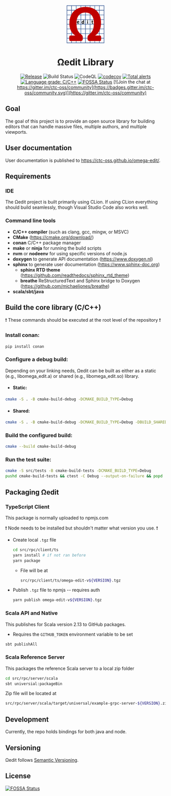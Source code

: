 <!--
  Copyright (c) 2021 Concurrent Technologies Corporation.

  Licensed under the Apache License, Version 2.0 (the "License"); you may not use this file except in compliance
  with the License.  You may obtain a copy of the License at                                                    

      http://www.apache.org/licenses/LICENSE-2.0

  Unless required by applicable law or agreed to in writing, software is distributed under the License is       
  distributed on an "AS IS" BASIS, WITHOUT WARRANTIES OR CONDITIONS OF ANY KIND, either express or              
  implied.  See the License for the specific language governing permissions and limitations under the License.  
-->

<div align="center">
<p>
    <img alt="Omega Edit Logo" src="https://raw.githubusercontent.com/ctc-oss/omega-edit/main/images/OmegaEditLogo.png" width=120>
</p>

<h1>Ωedit Library</h1>


[![Release](https://shields.io/github/v/release/ctc-oss/omega-edit?display_name=tag&include_prereleases&sort=semver)](https://github.com/ctc-oss/omega-edit/releases)
![Build Status](https://github.com/ctc-oss/omega-edit/workflows/Unit%20Tests/badge.svg)
![CodeQL](https://github.com/ctc-oss/omega-edit/workflows/CodeQL/badge.svg)
[![codecov](https://codecov.io/gh/ctc-oss/omega-edit/branch/main/graph/badge.svg)](https://codecov.io/gh/ctc-oss/omega-edit)
[![Total alerts](https://img.shields.io/lgtm/alerts/g/ctc-oss/omega-edit.svg?logo=lgtm&logoWidth=18)](https://lgtm.com/projects/g/ctc-oss/omega-edit/alerts/)
[![Language grade: C/C++](https://img.shields.io/lgtm/grade/cpp/g/ctc-oss/omega-edit.svg?logo=lgtm&logoWidth=18)](https://lgtm.com/projects/g/ctc-oss/omega-edit/context:cpp)
[![FOSSA Status](https://app.fossa.com/api/projects/git%2Bgithub.com%2Fctc-oss%2Fomega-edit.svg?type=shield)](https://app.fossa.com/projects/git%2Bgithub.com%2Fctc-oss%2Fomega-edit?ref=badge_shield)
[![Join the chat at https://gitter.im/ctc-oss/community](https://badges.gitter.im/ctc-oss/community.svg)](https://gitter.im/ctc-oss/community)

</div>

## Goal

The goal of this project is to provide an open source library for building editors that can handle massive files,
multiple authors, and multiple viewports.

## User documentation

User documentation is published to https://ctc-oss.github.io/omega-edit/.

## Requirements

### IDE

The Ωedit project is built primarily using CLion.  If using CLion everything should build seamlessly, though Visual
Studio Code also works well.

### Command line tools

- **C/C++ compiler** (such as clang, gcc, mingw, or MSVC)
- **CMake** (https://cmake.org/download/)
- **conan** C/C++ package manager
- **make** or **ninja** for running the build scripts
- **nvm** or **nodeenv** for using specific versions of node.js
- **doxygen** to generate API documentation (https://www.doxygen.nl)
- **sphinx** to generate user documentation (https://www.sphinx-doc.org)
  - **sphinx RTD theme** (https://github.com/readthedocs/sphinx_rtd_theme)
  - **breathe** ReStructuredText and Sphinx bridge to Doxygen (https://github.com/michaeljones/breathe)
- **scala/sbt/java**

## Build the core library (C/C++)

:exclamation: These commands should be executed at the root level of the repository :exclamation:

### Install conan:

```bash
pip install conan
```

### Configure a debug build:

Depending on your linking needs, Ωedit can be built as either as a static (e.g., libomega_edit.a) or shared (e.g., libomega_edit.so) library.

- #### Static:

```bash
cmake -S . -B cmake-build-debug -DCMAKE_BUILD_TYPE=Debug
```

- #### Shared:

```bash
cmake -S . -B cmake-build-debug -DCMAKE_BUILD_TYPE=Debug -DBUILD_SHARED_LIBS=YES
```

### Build the configured build:

```bash
cmake --build cmake-build-debug
```

### Run the test suite:

```bash
cmake -S src/tests -B cmake-build-tests -DCMAKE_BUILD_TYPE=Debug
pushd cmake-build-tests && ctest -C Debug --output-on-failure && popd
```

## Packaging Ωedit

### TypeScript Client

This package is normally uploaded to npmjs.com

:exclamation: Node needs to be installed but shouldn't matter what version you use. :exclamation:

- Create local `.tgz` file

  ```bash
  cd src/rpc/client/ts
  yarn install # if not ran before
  yarn package
  ```

  - File will be at

    ```bash
    src/rpc/client/ts/omega-edit-v${VERSION}.tgz
    ```

- Publish `.tgz` file to npmjs -- requires auth

  ```bash
  yarn publish omega-edit-v${VERSION}.tgz
  ```

### Scala API and Native

This publishes for Scala version 2.13 to GitHub packages.

- Requires the `GITHUB_TOKEN` environment variable to be set

```bash
sbt publishAll
```

### Scala Reference Server

This packages the reference Scala server to a local zip folder

```bash
cd src/rpc/server/scala
sbt universial:packageBin
```

Zip file will be located at

```bash
src/rpc/server/scala/target/universal/example-grpc-server-${VERSION}.zip
```

## Development

Currently, the repo holds bindings for both java and node.

## Versioning

Ωedit follows [Semantic Versioning](http://semver.org/).

## License

[![FOSSA Status](https://app.fossa.com/api/projects/git%2Bgithub.com%2Fctc-oss%2Fomega-edit.svg?type=large)](https://app.fossa.com/projects/git%2Bgithub.com%2Fctc-oss%2Fomega-edit?ref=badge_large)
